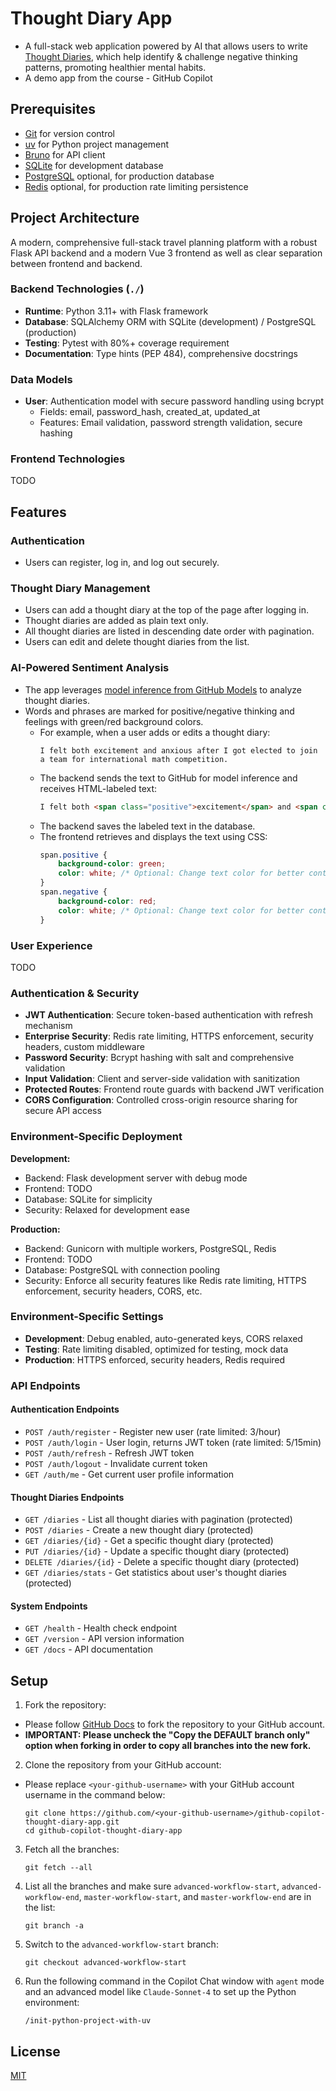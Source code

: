 # Thought Diary App
- A full-stack web application powered by AI that allows users to write [Thought Diaries](https://positivepsychology.com/thought-diary/), which help identify & challenge negative thinking patterns, promoting healthier mental habits.
- A demo app from the course - GitHub Copilot

## Prerequisites
- [Git](https://git-scm.com/downloads) for version control
- [uv](https://docs.astral.sh/uv/getting-started/installation/) for Python project management
- [Bruno](https://github.com/usebruno/bruno) for API client
- [SQLite](https://sqlite.org/) for development database
- [PostgreSQL](https://www.postgresql.org/) optional, for production database
- [Redis](https://redis.io/) optional, for production rate limiting persistence

## Project Architecture
A modern, comprehensive full-stack travel planning platform with a robust Flask API backend and a modern Vue 3 frontend as well as clear separation between frontend and backend.

### Backend Technologies (`./`)
- **Runtime**: Python 3.11+ with Flask framework
- **Database**: SQLAlchemy ORM with SQLite (development) / PostgreSQL (production)
- **Testing**: Pytest with 80%+ coverage requirement
- **Documentation**: Type hints (PEP 484), comprehensive docstrings

### Data Models
- **User**: Authentication model with secure password handling using bcrypt
  - Fields: email, password_hash, created_at, updated_at
  - Features: Email validation, password strength validation, secure hashing

### Frontend Technologies
TODO

## Features

### Authentication
- Users can register, log in, and log out securely.

### Thought Diary Management
- Users can add a thought diary at the top of the page after logging in.
- Thought diaries are added as plain text only.
- All thought diaries are listed in descending date order with pagination.
- Users can edit and delete thought diaries from the list.

### AI-Powered Sentiment Analysis
- The app leverages [model inference from GitHub Models](https://docs.github.com/en/rest/models/inference?apiVersion=2022-11-28) to analyze thought diaries.
- Words and phrases are marked for positive/negative thinking and feelings with green/red background colors.
    - For example, when a user adds or edits a thought diary:
        ```text
        I felt both excitement and anxious after I got elected to join a team for international math competition.
        ```
    - The backend sends the text to GitHub for model inference and receives HTML-labeled text:
        ```html
        I felt both <span class="positive">excitement</span> and <span class="negative">anxious</span> after I got elected to join a team for international math competition.
        ```
    - The backend saves the labeled text in the database.
    - The frontend retrieves and displays the text using CSS:
        ```css
        span.positive {
            background-color: green;
            color: white; /* Optional: Change text color for better contrast */
        }
        span.negative {
            background-color: red;
            color: white; /* Optional: Change text color for better contrast */
        }
        ```

### User Experience
TODO

### Authentication & Security
- **JWT Authentication**: Secure token-based authentication with refresh mechanism
- **Enterprise Security**: Redis rate limiting, HTTPS enforcement, security headers, custom middleware
- **Password Security**: Bcrypt hashing with salt and comprehensive validation
- **Input Validation**: Client and server-side validation with sanitization
- **Protected Routes**: Frontend route guards with backend JWT verification
- **CORS Configuration**: Controlled cross-origin resource sharing for secure API access

### Environment-Specific Deployment

**Development:**
- Backend: Flask development server with debug mode
- Frontend: TODO
- Database: SQLite for simplicity
- Security: Relaxed for development ease

**Production:**
- Backend: Gunicorn with multiple workers, PostgreSQL, Redis
- Frontend: TODO
- Database: PostgreSQL with connection pooling
- Security: Enforce all security features like Redis rate limiting, HTTPS enforcement, security headers, CORS, etc.

### Environment-Specific Settings

- **Development**: Debug enabled, auto-generated keys, CORS relaxed
- **Testing**: Rate limiting disabled, optimized for testing, mock data
- **Production**: HTTPS enforced, security headers, Redis required

### API Endpoints

#### Authentication Endpoints
- `POST /auth/register` - Register new user (rate limited: 3/hour)
- `POST /auth/login` - User login, returns JWT token (rate limited: 5/15min)
- `POST /auth/refresh` - Refresh JWT token
- `POST /auth/logout` - Invalidate current token
- `GET /auth/me` - Get current user profile information

#### Thought Diaries Endpoints
- `GET /diaries` - List all thought diaries with pagination (protected)
- `POST /diaries` - Create a new thought diary (protected)
- `GET /diaries/{id}` - Get a specific thought diary (protected)
- `PUT /diaries/{id}` - Update a specific thought diary (protected)
- `DELETE /diaries/{id}` - Delete a specific thought diary (protected)
- `GET /diaries/stats` - Get statistics about user's thought diaries (protected)

#### System Endpoints
- `GET /health` - Health check endpoint
- `GET /version` - API version information
- `GET /docs` - API documentation

## Setup
1. Fork the repository: 
- Please follow [GitHub Docs](https://docs.github.com/en/pull-requests/collaborating-with-pull-requests/working-with-forks/fork-a-repo) to fork the repository to your GitHub account.
- **IMPORTANT: Please uncheck the "Copy the DEFAULT branch only" option when forking in order to copy all branches into the new fork.**
2. Clone the repository from your GitHub account:
- Please replace `<your-github-username>` with your GitHub account username in the command below:
    ```
    git clone https://github.com/<your-github-username>/github-copilot-thought-diary-app.git
    cd github-copilot-thought-diary-app
    ```

3. Fetch all the branches:
    ```
    git fetch --all
    ```

4. List all the branches and make sure `advanced-workflow-start`, `advanced-workflow-end`, `master-workflow-start`, and `master-workflow-end` are in the list:
    ```
    git branch -a
    ```

5. Switch to the `advanced-workflow-start` branch:
    ```
    git checkout advanced-workflow-start
    ```

6. Run the following command in the Copilot Chat window with `agent` mode and an advanced model like `Claude-Sonnet-4` to set up the Python environment:
    ```
    /init-python-project-with-uv
    ```

## License

[MIT](LICENSE)
